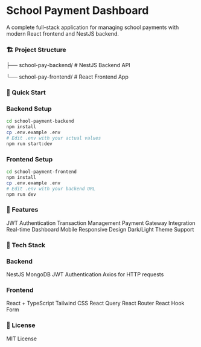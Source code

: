 # School Payment Dashboard

A complete full-stack application for managing school payments with modern React frontend and NestJS backend.

### 🏗️ Project Structure
├── school-pay-backend/     # NestJS Backend API

└── school-pay-frontend/    # React Frontend App

### 🚀 Quick Start

### Backend Setup
```bash
cd school-payment-backend
npm install
cp .env.example .env
# Edit .env with your actual values
npm run start:dev
```

### Frontend Setup
```bash
cd school-payment-frontend
npm install
cp .env.example .env
# Edit .env with your backend URL
npm run dev
```

### 📱 Features

JWT Authentication
Transaction Management
Payment Gateway Integration
Real-time Dashboard
Mobile Responsive Design
Dark/Light Theme Support

### 🔧 Tech Stack

### Backend

NestJS
MongoDB
JWT Authentication
Axios for HTTP requests

### Frontend

React + TypeScript
Tailwind CSS
React Query
React Router
React Hook Form

### 📄 License
MIT License

